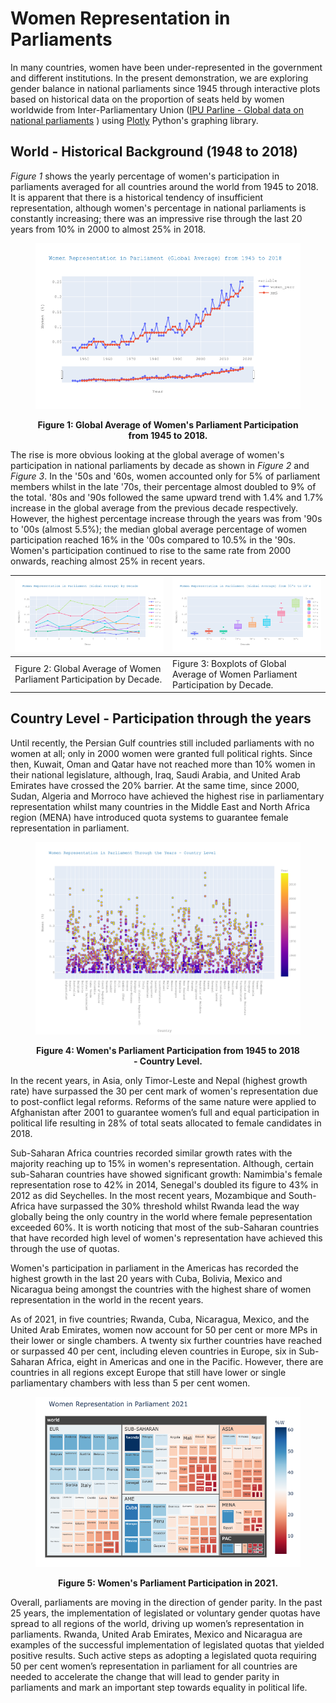 # Women Representation in Parliaments

In many countries, women have been under-represented in the government and different institutions. In the present demonstration, we are exploring gender balance in national parliaments since 1945 through interactive plots based on historical data on the proportion of seats held by women worldwide from Inter-Parliamentary Union ([IPU Parline - Global data on national parliaments](https://data.ipu.org/historical-women) )
 using [Plotly](https://plotly.com/python/) Python's graphing library.

## World - Historical Background (1948 to 2018)

 *Figure 1* shows the yearly percentage of women's participation in parliaments averaged for all countries around the world from 1945 to 2018. It is apparent that there is a historical tendency of insufficient representation, although women's percentage in national parliaments is constantly increasing; there was an impressive rise through the last 20 years from 10% in 2000 to almost 25% in 2018.

<figure>
<p align="center">
<img src="figures/figure1.png" alt="Figure 1" width="500">
<figcaption align = "center"><b>Figure 1: Global Average of Women's Parliament Participation from 1945 to 2018.</b></figcaption>
</p>
</figure>


The rise is more obvious looking at the global average of women's participation in national parliaments by decade as shown in *Figure 2* and *Figure 3*. In the '50s and '60s, women accounted only for 5% of parliament members whilst in the late '70s, their percentage almost doubled to 9% of the total. '80s and '90s followed the same upward trend with 1.4% and 1.7% increase in the global average from the previous decade respectively. However, the highest percentage increase through the years was from '90s to '00s (almost 5.5%); the median global average percentage of women participation reached 16% in the '00s compared to 10.5% in the '90s. Women's participation continued to rise to the same rate from 2000 onwards, reaching almost 25% in recent years. 

|![](figures/figure2.png) | ![](figures/figure3.png)|
|---|---|
|Figure 2: Global Average of Women Parliament Participation by Decade. |Figure 3: Boxplots of Global Average of Women Parliament Participation by Decade.|



## Country Level - Participation through the years

Until recently, the Persian Gulf countries still included parliaments with no women at all; only in 2000 women were granted full political rights. Since then, Kuwait, Oman and Qatar have not reached more than 10% women in their national legislature, although, Iraq, Saudi Arabia, and United Arab Emirates have crossed the 20% barrier. 
At the same time, since 2000, Sudan, Algeria and Morroco have achieved the highest rise in parliamentary representation whilst many countries in the Middle East and North Africa region (MENA) have introduced quota systems to guarantee female representation in parliament.

<figure>
<p align="center">
<img src="figures/figure4.png" alt="Figure 4" width="500">
<figcaption align = "center"><b>Figure 4: Women's Parliament Participation from 1945 to 2018 - Country Level.</b></figcaption>
</p>
</figure>

In the recent years, in Asia, only Timor-Leste and Nepal (highest growth rate) have surpassed the 30 per cent mark of women's representation due to post-conflict legal reforms. Reforms of the same nature were applied to Afghanistan after 2001 to guarantee women’s full and equal participation in political life resulting in 28% of total seats allocated to female candidates in 2018.

Sub-Saharan Africa countries recorded similar growth rates with the majority reaching up to 15% in women's representation. Although, certain sub-Saharan countries have showed significant growth: Namimbia's female representation rose to 42% in 2014, Senegal's doubled its figure to 43% in 2012 as did Seychelles. In the most recent years, Mozambique and South-Africa have surpassed the 30% threshold whilst Rwanda lead the way globally being the only country in the world where female pepresentation exceeded 60%. It is worth noticing that most of the sub-Saharan countries that have recorded high level of women's representation have achieved this through the use of quotas.

Women's participation in parliament in the Americas has recorded the highest growth in the last 20 years with Cuba, Bolivia, Mexico and Nicaragua being amongst the countries with the highest share of women representation in the world in the recent years. 



As of 2021, in five countries; Rwanda, Cuba, Nicaragua, Mexico, and the United Arab Emirates, women now account for 50 per cent or more MPs in their lower or single chambers. A twenty six further countries have reached or surpassed 40 per cent, including eleven countries in Europe, six in Sub-Saharan Africa, eight in Americas and one in the Pacific. However, there are countries in all regions except Europe that still have lower or single parliamentary chambers with less than 5 per cent women.

<figure>
<p align="center">
<img src="figures/figure5.png" alt="Figure 5" width="500">
<figcaption align = "center"><b>Figure 5: Women's Parliament Participation in 2021.</b></figcaption>
</p>
</figure>

Overall, parliaments are moving in the direction of gender parity. In the past 25 years, the implementation of legislated or voluntary gender quotas have spread to all regions of the world, driving up women’s representation in parliaments. Rwanda, United Arab Emirates, Mexico and Nicaragua are examples of the successful implementation of legislated quotas that yielded positive results. Such active steps as adopting a legislated quota requiring 50 per cent women’s representation in parliament for all countries are needed to accelerate the change that will lead to gender parity in parliaments and mark an important step towards equality in political life.